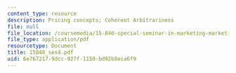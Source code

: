```yaml
---
content_type: resource
description: Pricing concepts; Coherent Arbitrariness
file: null
file_location: /coursemedia/15-840-special-seminar-in-marketing-marketing-management-spring-2004/6e7672179dcc927f1159bd92b8eca6f9_15840_ses4.pdf
file_type: application/pdf
resourcetype: Document
title: 15840_ses4.pdf
uid: 6e767217-9dcc-927f-1159-bd92b8eca6f9
---
```

